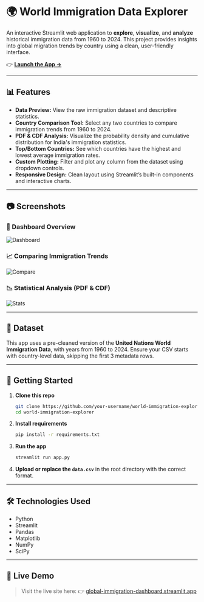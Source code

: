 # 🌍 World Immigration Data Explorer

An interactive Streamlit web application to **explore**, **visualize**, and **analyze** historical immigration data from 1960 to 2024. This project provides insights into global migration trends by country using a clean, user-friendly interface.

👉 **[Launch the App →](https://global-immigration-dashboard.streamlit.app)**

---

## 📊 Features

* **Data Preview:** View the raw immigration dataset and descriptive statistics.
* **Country Comparison Tool:** Select any two countries to compare immigration trends from 1960 to 2024.
* **PDF & CDF Analysis:** Visualize the probability density and cumulative distribution for India's immigration statistics.
* **Top/Bottom Countries:** See which countries have the highest and lowest average immigration rates.
* **Custom Plotting:** Filter and plot any column from the dataset using dropdown controls.
* **Responsive Design:** Clean layout using Streamlit’s built-in components and interactive charts.

---

## 📷 Screenshots

### 🧽 Dashboard Overview

![Dashboard](screenshots/dashboard.png)

### 📈 Comparing Immigration Trends

![Compare](screenshots/compare.png)

### 📉 Statistical Analysis (PDF & CDF)

![Stats](screenshots/stats.png)

---

## 📁 Dataset

This app uses a pre-cleaned version of the **United Nations World Immigration Data**, with years from 1960 to 2024.
Ensure your CSV starts with country-level data, skipping the first 3 metadata rows.

---

## 🚀 Getting Started

1. **Clone this repo**

   ```bash
   git clone https://github.com/your-username/world-immigration-explorer.git
   cd world-immigration-explorer
   ```

2. **Install requirements**

   ```bash
   pip install -r requirements.txt
   ```

3. **Run the app**

   ```bash
   streamlit run app.py
   ```

4. **Upload or replace the `data.csv`** in the root directory with the correct format.

---

## 🛠 Technologies Used

* Python
* Streamlit
* Pandas
* Matplotlib
* NumPy
* SciPy

---

## 🔗 Live Demo

> Visit the live site here:
> 👉 <a href="https://global-immigration-dashboard.streamlit.app" target="_blank">global-immigration-dashboard.streamlit.app</a>
